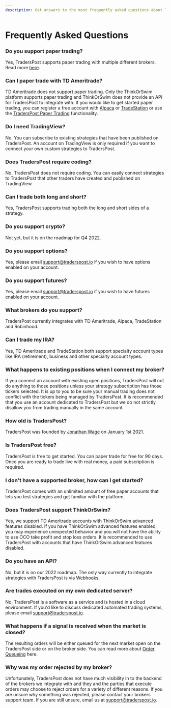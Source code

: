 ```yaml
---
description: Get answers to the most frequently asked questions about TradersPost.
---
```


# Frequently Asked Questions

### Do you support paper trading?

Yes, TradersPost supports paper trading with multiple different brokers. Read more [here](../paper-trading.md).

### Can I paper trade with TD Ameritrade?

TD Ameritrade does not support paper trading. Only the ThinkOrSwim platform supports paper trading and ThinkOrSwim does not provide an API for TradersPost to integrate with. If you would like to get started paper trading, you can register a free account with [Alpaca](../paper-trading.md#alpaca) or [TradeStation](../paper-trading.md#tradestation) or use the [TradersPost Paper Trading](../paper-trading.md#traderspost-paper) functionality.

### Do I need TradingView?

No. You can subscribe to existing strategies that have been published on TradersPost. An account on TradingView is only required if you want to connect your own custom strategies to TradersPost.

### Does TradersPost require coding?

No. TradersPost does not require coding. You can easily connect strategies to TradersPost that other traders have created and published on TradingView.

### Can I trade both long and short?

Yes, TradersPost supports trading both the long and short sides of a strategy.

### Do you support crypto?

Not yet, but it is on the roadmap for Q4 2022.

### Do you support options?

Yes, please email support@traderspost.io if you wish to have options enabled on your account.

### Do you support futures?

Yes, please email support@traderspost.io if you wish to have futures enabled on your account.

### What brokers do you support?

TradersPost currently integrates with TD Ameritrade, Alpaca, TradeStation and Robinhood.

### Can I trade my IRA?

Yes, TD Ameritrade and TradeStation both support specialty account types like IRA (retirement), business and other specialty account types.

### What happens to existing positions when I connect my broker?

If you connect an account with existing open positions, TradersPost will not do anything to those positions unless your strategy subscription has those tickers selected. It is up to you to be sure your manual trading does not conflict with the tickers being managed by TradersPost. It is recommended that you use an account dedicated to TradersPost but we do not strictly disallow you from trading manually in the same account.

### How old is TradersPost?

TradersPost was founded by [Jonathan Wage](https://www.linkedin.com/in/jwage/) on January 1st 2021.

### Is TradersPost free?

TradersPost is free to get started. You can paper trade for free for 90 days. Once you are ready to trade live with real money, a paid subscription is required.

### I don't have a supported broker, how can I get started?

TradersPost comes with an unlimited amount of free paper accounts that lets you test strategies and get familiar with the platform.

### Does TradersPost support ThinkOrSwim?

Yes, we support TD Ameritrade accounts with ThinkOrSwim advanced features disabled. If you have ThinkOrSwim advanced features enabled, you may experience unexpected behavior and you will not have the ability to use OCO take profit and stop loss orders. It is recommended to use TradersPost with accounts that have ThinkOrSwim advanced features disabled.

### Do you have an API?

No, but it is on our 2022 roadmap. The only way currently to integrate strategies with TradersPost is via [Webhooks](../webhooks.md).

### Are trades executed on my own dedicated server?

No, TradersPost is a software as a service and is hosted in a cloud environment. If you'd like to discuss dedicated automated trading systems, please email [support@traderspost.io](mailto:support@traderspost.io).

### What happens if a signal is received when the market is closed?

The resulting orders will be either queued for the next market open on the TradersPost side or on the broker side. You can read more about [Order Queueing](../order-queueing.md) here.

### Why was my order rejected by my broker?

Unfortunately, TradersPost does not have much visibility in to the backend of the brokers we integrate with and they and the parties that execute orders may choose to reject orders for a variety of different reasons. If you are unsure why something was rejected, please contact your brokers support team. If you are still unsure, email us at [support@traderspost.io](mailto:support@traderspost.io).
